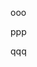 <!-- memo-id: 019a32a3-5a56-7360-8d2e-acf8d06377f6, timestamp: 2025-10-30T01:02:37.655Z, category: "work", template: "{{content}}" -->
ooo
<!-- memo-id: 019a32b0-c41e-7266-89ad-03890c1f33a6, timestamp: 2025-10-30T01:17:16.702Z, category: "work", template: "{{content}}" -->
ppp
<!-- memo-id: 019a32c4-ddc2-73fa-8730-e767a7509d42, timestamp: 2025-10-30T01:39:13.986Z, category: "work", template: "{{content}}" -->
qqq
